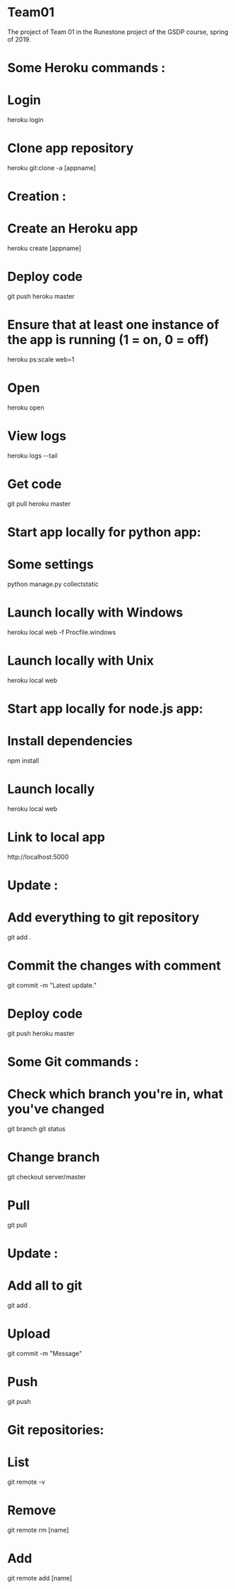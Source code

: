 # Team01
The project of Team 01 in the Runestone project of the GSDP course, spring of 2019.

# Some Heroku commands :
# Login
heroku login

# Clone app repository
heroku git:clone -a [appname]

# Creation :
# Create an Heroku app
heroku create [appname]

# Deploy code
git push heroku master

# Ensure that at least one instance of the app is running (1 = on, 0 = off)
heroku ps:scale web=1

# Open
heroku open

# View logs
heroku logs --tail

# Get code
git pull heroku master


# Start app locally for python app:
# Some settings
python manage.py collectstatic

# Launch locally with Windows
heroku local web -f Procfile.windows

# Launch locally with Unix
heroku local web


# Start app locally for node.js app:
# Install dependencies
npm install

# Launch locally
heroku local web


# Link to local app
http://localhost:5000


# Update :
# Add everything to git repository
git add .
# Commit the changes with comment
git commit -m "Latest update."
# Deploy code
git push heroku master


# Some Git commands :
# Check which branch you're in, what you've changed
git branch
git status

# Change branch
git checkout server/master

# Pull
git pull

# Update :
# Add all to git
git add .
# Upload
git commit -m "Message"
# Push
git push

# Git repositories:
# List
git remote -v
# Remove
git remote rm [name]
# Add
git remote add [name]
